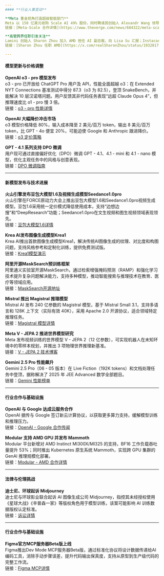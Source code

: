 ```yaml
---
#### **行业人事变动**

**Meta 重金挖角打造超级智能部门**  
Meta 以 150 亿美元收购 Scale AI 49% 股份，同时聘请其创始人 Alexandr Wang 领导新成立的“超级智能”部门。Meta 为顶级研究员提供超千万美元年薪，成功从 Gemini 挖来 Jack Rae。  
链接：[Meta-Scale 合作详情](https://www.theverge.com/news/684322/meta-scale-ai-15-billion-investment-zuckerberg)

**高管跨界任职引发关注**  
Lamini 创始人 Sharon Zhou 加入 AMD 担任 AI 副总裁，向 Lisa Su 汇报；Instacart 前 CEO Fidji Simo 出任 OpenAI 应用部门 CEO，直接向 Sam Altman 汇报。  
链接：[Sharon Zhou 任职 AMD](https://x.com/realSharonZhou/status/1932817096510931380)

---
```


#### **模型更新与价格调整**

**OpenAI o3 - pro 模型发布**  
o3 - pro 已开放给 ChatGPT Pro 用户及 API，性能全面超越 o3：在 Extended NYT Connections 基准测试中得分 87.3（o3 为 82.5），登顶 SnakeBench，并能解决 10 层汉诺塔问题。用户反馈其非代码任务表现“远超 Claude Opus 4”，但推理速度比 o1 - pro 慢 3 倍。  
链接：[o3 - pro 性能详情](https://twitter.com/OpenAI/status/1932586531560304960)

**OpenAI 大幅降价冲击市场**  
o3 模型价格降低 80%，输入成本降至 2 美元/百万 token，输出 8 美元/百万 token，比 GPT - 4o 便宜 20%，可能迫使 Google 和 Anthropic 跟进降价。  
链接：[o3 定价策略](https://twitter.com/scaling01/status/1932596796347252937)

**GPT - 4.1 系列支持 DPO 微调**  
用户现可通过直接偏好优化（DPO）微调 GPT - 4.1、4.1 - mini 和 4.1 - nano 模型，优化主观任务中的风格与创意表现。  
链接：[DPO 微调指南](https://twitter.com/OpenAIDevs/status/1932858051876565475)

---

#### **新模型发布与技术进展**

**火山引擎发布豆包大模型1.6及视频生成模型Seedance1.0pro**  
火山引擎在FORCE原动力大会上推出豆包大模型1.6和Seedance1.0pro视频生成模型。豆包1.6采用统一定价模式降低使用成本，支持“边想边搜”和“DeepResearch”功能；Seedance1.0pro在文生视频和图生视频领域表现领先。  
链接：[豆包大模型1.6详情](https://top.aibase.com/)  

**Krea AI发布图像生成模型Krea1**  
Krea AI推出首款图像生成模型Krea1，解决传统AI图像生成的纹理、对比度和构图问题，支持风格参考和定制化训练，提供免费测试版。  
链接：[Krea1模型演示](https://upload.chinaz.com/video/2025/0611/6388525481171681271600497.mp4)  

**阿里开源MaskSearch预训练框架**  
阿里通义实验室开源MaskSearch，通过检索增强掩码预测（RAMP）和强化学习技术提升复杂问题解决能力，支持多种模型，推动智能搜索与推理技术在教育、医疗等领域应用。  
链接：[MaskSearch开源地址](https://github.com/Alibaba-NLP/MaskSearch)  

**Mistral 推出 Magistral 推理模型**  
Mistral AI 发布 240 亿参数的 Magistral 模型，基于 Mistral Small 3.1，支持多语言和 128K 上下文（实际有效 40K），采用 Apache 2.0 开源协议，适合领域特定推理任务。  
链接：[Magistral 模型详情](https://huggingface.co/mistralai/Magistral-Small-2506)

**Meta V - JEPA 2 推进世界模型研究**  
Meta 发布视频训练的世界模型 V - JEPA 2（12 亿参数），可实现机器人在未知环境中的零样本规划，并推出 3 项物理世界推理新基准。  
链接：[V - JEPA 2 技术博客](https://ai.meta.com/blog/v-jepa-2-world-model-benchmarks/)

**Gemini 2.5 Pro 性能飙升**  
Gemini 2.5 Pro（06 - 05 版本）在 Live Fiction（192K  tokens）和文档处理任务中登顶，据称解决了 2025 年 JEE Advanced 数学全部题目。  
链接：[Gemini 性能榜单](https://twitter.com/_philschmid/status/1932723220379049999)

---

#### **行业合作与基础设施**

**OpenAI 与 Google 达成云服务合作**  
OpenAI 据传与 Google 签订新云计算协议，以获取更多算力支持，缓解模型训练和推理压力。  
链接：[OpenAI - Google 合作传闻](https://twitter.com/scaling01/status/1932716057631846860)

**Modular 支持 AMD  GPU 并发布 Mammoth**  
Modular 平台新增对 AMD Instinct MI300X/MI325 的支持，BF16 工作负载吞吐量提升 53%；同时推出 Kubernetes 原生系统 Mammoth，实现跨 GPU 集群的 GenAI 推理规模化部署。  
链接：[Modular - AMD 合作详情](https://www.modular.com/blog/modular-x-amd-unleashing-ai-performance-on-amd-gpus)

---

#### **法律与伦理挑战**

**迪士尼、环球起诉 Midjourney**  
迪士尼与环球影业联合起诉 AI 图像生成公司 Midjourney，指控其未经授权使用《星球大战》《辛普森一家》等版权角色用于模型训练，该案可能影响 AI 训练数据版权认定标准。  
链接：[诉讼详情](https://www.reuters.com/legal/disney-universal-sue-midjourney-over-unauthorized-use-copyrighted-characters-2024-05-30/)


---



#### **行业合作与基础设施**  
**Figma官方MCP服务器Beta版上线**  
Figma推出Dev Mode MCP服务器Beta版，通过标准化协议将设计数据传递给AI编码工具，消除手动步骤误差，提升代码输出保真度，支持从原型到生产级代码的完整工作流。  
链接：[Figma MCP详情](https://www.figma.com/blog/introducing-figmas-dev-mode-mcp-server/)  

